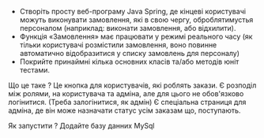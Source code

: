 - Створіть просту веб-програму Java Spring, де кінцеві користувачі можуть виконувати замовлення, які в свою чергу, оброблятимустья персоналом (наприклад: виконати замовлення, або відхилити).
- Функція «Замовлення» має працювати у режимі реального часу (як тільки користувачі розмістили замовлення, воно повинне автоматично відобразитися у списку замовлень для персоналу)
- Покрийте принаймні кілька основних класів та/або методів юніт тестами.

Що це таке ?
Це кнопка для користувачів, які роблять закази. Є розподіл між ролями, на користувача та адміна, але для цього не обов'язково логінитися.
(Треба залогінитися, як адмін) Є спеціальна страниця для адміна, де він може назначати статус усім заказам що, поступають.

Як запустити ?
Додайте базу данних MySql
